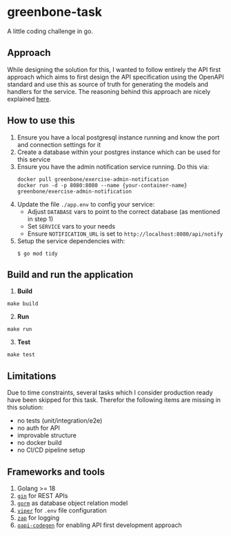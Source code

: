 # greenbone-task

A little coding challenge in go. 

## Approach

While designing the solution for this, I wanted to follow entirely the API first approach which aims to first design 
the API specification using the OpenAPI standard and use this as source of truth for generating the models and handlers 
for the service. The reasoning behind this approach are nicely explained [here](https://medium.com/@bhanu.pratap/embracing-the-api-first-approach-development-practices-and-tools-for-efficient-product-development-6f0f0cc73049).

## How to use this

1. Ensure you have a local postgresql instance running and know the port and connection settings for it
2. Create a database within your postgres instance which can be used for this service
3. Ensure you have the admin notification service running. Do this via:
   ```shell script
   docker pull greenbone/exercise-admin-notification
   docker run -d -p 8080:8080 --name {your-container-name} greenbone/exercise-admin-notification
   ```
4. Update the file `./app.env` to config your service:
    - Adjust `DATABASE` vars to point to the correct database (as mentioned in step 1)
    - Set `SERVICE` vars to your needs
    - Ensure `NOTIFICATION_URL` is set to `http://localhost:8080/api/notify`
5. Setup the service dependencies with:
   ```shell script
   $ go mod tidy
   ```

## Build and run the application

1. **Build**

```shell script
make build
```

2. **Run**

```shell script
make run
```

3. **Test**

```shell script
make test
```

## Limitations

Due to time constraints, several tasks which I consider production ready
have been skipped for this task. Therefor the following items are missing in this solution:

* no tests (unit/integration/e2e)
* no auth for API
* improvable structure
* no docker build
* no CI/CD pipeline setup

## Frameworks and tools

1. Golang >= 18
2. [`gin`](https://github.com/gin-gonic/gin) for REST APIs
3. [`gorm`](https://gorm.io) as database object relation model
4. [`viper`](https://github.com/spf13/viper) for `.env` file configuration
5. [`zap`](https://github.com/uber-go/zap) for logging
6. [`oapi-codegen`](github.com/deepmap/oapi-codegen) for enabling API first development approach
